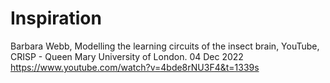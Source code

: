 # Inspiration

Barbara Webb, Modelling the learning circuits of the insect brain, YouTube, CRISP - Queen Mary University of London. 04 Dec 2022
https://www.youtube.com/watch?v=4bde8rNU3F4&t=1339s
